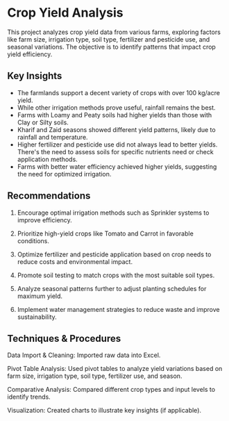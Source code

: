 # Crop Yield Analysis
This project analyzes crop yield data from various farms, exploring factors like farm size, irrigation type, soil type, fertilizer and pesticide use, and seasonal variations. The objective is to identify patterns that impact crop yield efficiency.

## Key Insights
- The farmlands support a decent variety of crops with over 100 kg/acre yield.
- While other irrigation methods prove useful, rainfall remains the best.
- Farms with Loamy and Peaty soils had higher yields than those with Clay or Silty soils.
- Kharif and Zaid seasons showed different yield patterns, likely due to rainfall and temperature.
- Higher fertilizer and pesticide use did not always lead to better yields. There's the need to assess soils for specific nutrients need or check application methods.
- Farms with better water efficiency achieved higher yields, suggesting the need for optimized irrigation.

## Recommendations

1. Encourage optimal irrigation methods such as Sprinkler systems to improve efficiency.


2. Prioritize high-yield crops like Tomato and Carrot in favorable conditions.


3. Optimize fertilizer and pesticide application based on crop needs to reduce costs and environmental impact.


4. Promote soil testing to match crops with the most suitable soil types.


5. Analyze seasonal patterns further to adjust planting schedules for maximum yield.


6. Implement water management strategies to reduce waste and improve sustainability.



## Techniques & Procedures

Data Import & Cleaning: Imported raw data into Excel.

Pivot Table Analysis: Used pivot tables to analyze yield variations based on farm size, irrigation type, soil type, fertilizer use, and season.

Comparative Analysis: Compared different crop types and input levels to identify trends.

Visualization: Created charts to illustrate key insights (if applicable).
